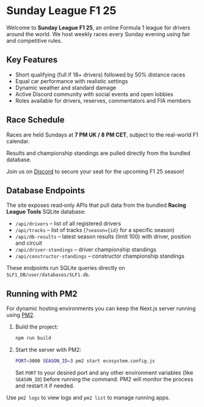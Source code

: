 # Sunday League F1 25

Welcome to **Sunday League F1 25**, an online Formula 1 league for drivers around the world. We host weekly races every Sunday evening using fair and competitive rules.

## Key Features

- Short qualifying (full if 18+ drivers) followed by 50% distance races
- Equal car performance with realistic settings
- Dynamic weather and standard damage
- Active Discord community with social events and open lobbies
- Roles available for drivers, reserves, commentators and FIA members

## Race Schedule

Races are held Sundays at **7 PM UK / 8 PM CET**, subject to the real-world F1 calendar.

Results and championship standings are pulled directly from the bundled database.

Join us on [Discord](https://discord.gg/slf1) to secure your seat for the upcoming F1 25 season!

## Database Endpoints

The site exposes read‑only APIs that pull data from the bundled **Racing League Tools** SQLite database:

- `/api/drivers` – list of all registered drivers
- `/api/tracks` – list of tracks (`?season={id}` for a specific season)
- `/api/db-results` – latest season results (limit 100) with driver, position and circuit
- `/api/driver-standings` – driver championship standings
- `/api/constructor-standings` – constructor championship standings

These endpoints run SQLite queries directly on `SLF1_DB/user/databases/SLF1.db`.

## Running with PM2

For dynamic hosting environments you can keep the Next.js server running using [PM2](https://pm2.keymetrics.io/).

1. Build the project:
   ```bash
   npm run build
   ```
2. Start the server with PM2:
   ```bash
   PORT=3000 SEASON_ID=3 pm2 start ecosystem.config.js
   ```
   Set `PORT` to your desired port and any other environment variables (like `SEASON_ID`) before running the command. PM2 will monitor the process and restart it if needed.

Use `pm2 logs` to view logs and `pm2 list` to manage running apps.
